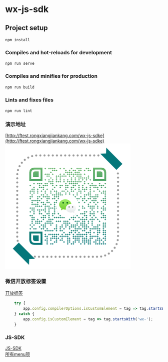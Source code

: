 # wx-js-sdk

## Project setup
```
npm install
```

### Compiles and hot-reloads for development
```
npm run serve
```

### Compiles and minifies for production
```
npm run build
```

### Lints and fixes files
```
npm run lint
```

### 演示地址
[http://ftest.rongxiangjiankang.com/wx-js-sdke](http://ftest.rongxiangjiankang.com/wx-js-sdke)
![GitHub Dark](./src/assets/images/qrcode.png)


### 微信开放标签设置
[开放标签](/src/main.js)

````JavaScript
    try {
        app.config.compilerOptions.isCustomElement = tag => tag.startsWith('wx-');
    } catch {
        app.config.isCustomElement = tag => tag.startsWith('wx-');
    }
````

### JS-SDK

[JS-SDK](/src/common/README.md)
<br/>
[所有menu项](./MENU.md)